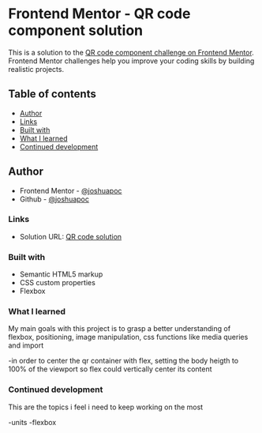 # Frontend Mentor - QR code component solution

This is a solution to the [QR code component challenge on Frontend Mentor](https://www.frontendmentor.io/challenges/qr-code-component-iux_sIO_H). Frontend Mentor challenges help you improve your coding skills by building realistic projects. 

## Table of contents

- [Author](#author)
- [Links](#links)
- [Built with](#built-with)
- [What I learned](#what-i-learned)
- [Continued development](#continued-development)

## Author

- Frontend Mentor - [@joshuapoc](https://www.frontendmentor.io/profile/joshuapoc)
- Github - [@joshuapoc](https://github.com/joshuapoc)

### Links

- Solution URL: [QR code solution](https://joshuapoc.github.io/challenges/qr-code-challenge)

### Built with

- Semantic HTML5 markup
- CSS custom properties
- Flexbox

### What I learned

My main goals with this project is to grasp a better understanding of flexbox, positioning, image manipulation, css functions like
media queries and import

-in order to center the qr container with flex, setting the body heigth to 100% of the viewport so flex could  vertically center its content 


### Continued development
This are the topics i feel i need to keep working on the most 

-units
-flexbox

